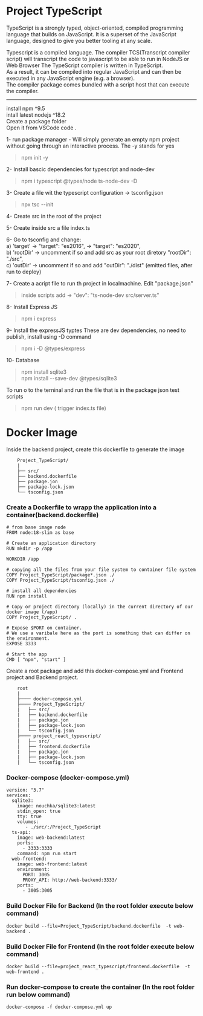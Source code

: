# Project TypeScript

TypeScript is a strongly typed, object-oriented, compiled programming language that builds on JavaScript. 
It is a superset of the JavaScript language, designed to give you better tooling at any scale.

Typescript is a compiled language. The compiler TCS(Transcript compiler script) will transcript the code to javascript to be able to run in NodeJS or Web Browser
The TypeScript compiler is written in TypeScript.<br>
As a result, it can be compiled into regular JavaScript and can then be executed in any JavaScript engine (e.g. a browser).<br> 
The compiler package comes bundled with a script host that can execute the compiler.

_____________________________________________________________________________________________________________________________________________________
install npm ^9.5 <br>
intall latest nodejs ^18.2 <br>
Create a package folder<br>
Open it from VSCode code . <br>

1- run package manager  - Will simply generate an empty npm project without going through an interactive process. The -y stands for yes
>npm init -y

2- Install bascic dependencies for typescript and node-dev
>npm i typescript @types/node ts-node-dev -D

3- Create a file wit the typescript configuration -> tsconfig.json
>npx tsc --init

4- Create src in the root of the project 

5- Create inside src a file index.ts

6- Go to tsconfig and change: <br>
a) 'target' -> "target": "es2016",   -> "target": "es2020",  <br>
b) 'rootDir' -> uncomment if so and add src as your root diretory "rootDir": "./src", <br>
c) 'outDir' -> uncomment if so and add  "outDir": "./dist" (emitted files, after run to deploy)<br>
	
7- Create a acript file to run th project in localmachine. Edit "package.json" 
  > inside scripts add -> "dev": "ts-node-dev src/server.ts"
  
8- Install Express JS
>npm i express

9- Install the expressJS typtes These are dev dependencies, no need to publish, install using -D command
>npm i -D @types/express

10- Database
>npm install sqlite3<br>
>npm install --save-dev @types/sqlite3

To run o to the terninal and run the file that is in the package json test scripts
> npm run dev ( trigger index.ts file)

# Docker Image
Inside the backend project, create this dockerfile to generate the image 
```
	Project_TypeScript/
	|
	├── src/
	├── backend.dockerfile
	├── package.jon
	├── package-lock.json
	└── tsconfig.json
```
### Create a Dockerfile to wrapp the application into a container(backend.dockerfile)

	# from base image node
	FROM node:18-slim as base
	
	# Create an application directory
	RUN mkdir -p /app

	WORKDIR /app

	# copying all the files from your file system to container file system
	COPY Project_TypeScript/package*.json ./
	COPY Project_TypeScript/tsconfig.json ./

	# install all dependencies
	RUN npm install

	# Copy or project directory (locally) in the current directory of our docker image (/app)
	COPY Project_TypeScript/ .

	# Expose $PORT on container.
	# We use a varibale here as the port is something that can differ on the environment.
	EXPOSE 3333

	# Start the app
	CMD [ "npm", "start" ]

Create a root package and add this docker-compose.yml and Frontend project and Backend project.
```
	root
	|
	├──── docker-compose.yml
	├──── Project_TypeScript/
	|	├── src/
	|	├── backend.dockerfile
	|	├── package.jon
	|	├── package-lock.json
	|	└── tsconfig.json
	├──── project_react_typescript/
	|	├── src/
	|	├── frontend.dockerfile
	|	├── package.jon
	|	├── package-lock.json
	|	└── tsconfig.json
```
### Docker-compose (docker-compose.yml)
	version: "3.7"
	services:
	  sqlite3:
	    image: nouchka/sqlite3:latest
	    stdin_open: true
	    tty: true
	    volumes:
	       - ./src/:/Project_TypeScript
	  ts-api:
	    image: web-backend:latest
	    ports:
	      - 3333:3333
	    command: npm run start
	  web-frontend:
	    image: web-frontend:latest
	    environment:
	      PORT: 3005
	      PROXY_API: http://web-backend:3333/
	    ports:
	      - 3005:3005


### Build Docker File for Backend (In the root folder execute below command) <br>
	docker build --file=Project_TypeScript/backend.dockerfile  -t web-backend .
	
### Build Docker File for Frontend (In the root folder execute below command) <br>
	docker build --file=project_react_typescript/frontend.dockerfile  -t web-frontend .

### Run docker-compose to create the container (In the root folder run below command) <br>
	docker-compose -f docker-compose.yml up
